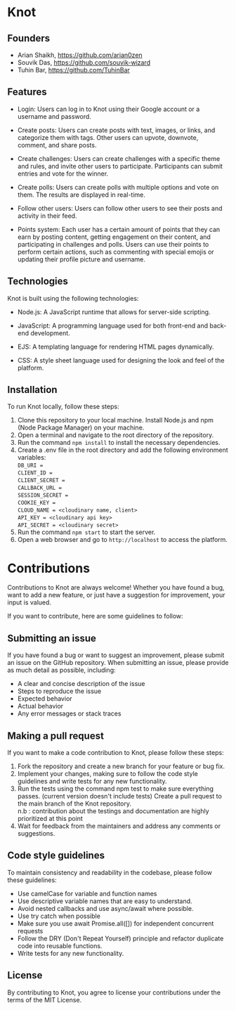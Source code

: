 # Knot
## Founders
- Arian Shaikh, https://github.com/arian0zen
- Souvik Das, https://github.com/souvik-wizard
- Tuhin Bar, https://github.com/TuhinBar

## Features
- Login: Users can log in to Knot using their Google account or a username and password.

- Create posts: Users can create posts with text, images, or links, and categorize them with tags. Other users can upvote, downvote, comment, and share posts.

- Create challenges: Users can create challenges with a specific theme and rules, and invite other users to participate. Participants can submit entries and vote for the winner.

- Create polls: Users can create polls with multiple options and vote on them. The results are displayed in real-time.

- Follow other users: Users can follow other users to see their posts and activity in their feed.

- Points system: Each user has a certain amount of points that they can earn by posting content, getting engagement on their content, and participating in challenges and polls. Users can use their points to perform certain actions, such as commenting with special emojis or updating their profile picture and username.

## Technologies
Knot is built using the following technologies:
- Node.js: A JavaScript runtime that allows for server-side scripting.

- JavaScript: A programming language used for both front-end and back-end development.

- EJS: A templating language for rendering HTML pages dynamically.

- CSS: A style sheet language used for designing the look and feel of the platform.

## Installation
To run Knot locally, follow these steps:

1. Clone this repository to your local machine.
Install Node.js and npm (Node Package Manager) on your machine.
2. Open a terminal and navigate to the root directory of the repository.
3. Run the command `npm install` to install the necessary dependencies.
4. Create a .env file in the root directory and add the following environment variables:  
`DB_URI =`  
`CLIENT_ID = `  
`CLIENT_SECRET = `  
`CALLBACK_URL = `  
`SESSION_SECRET =   `   
`COOKIE_KEY = `  
`CLOUD_NAME = <cloudinary name, client>`  
`API_KEY = <cloudinary api key>`  
`API_SECRET = <cloudinary secret>`
5. Run the command `npm start` to start the server.
6. Open a web browser and go to `http://localhost` to access the platform.

# Contributions
Contributions to Knot are always welcome! Whether you have found a bug, want to add a new feature, or just have a suggestion for improvement, your input is valued.

If you want to contribute, here are some guidelines to follow:  
## Submitting an issue
If you have found a bug or want to suggest an improvement, please submit an issue on the GitHub repository. When submitting an issue, please provide as much detail as possible, including:

- A clear and concise description of the issue
- Steps to reproduce the issue
- Expected behavior
- Actual behavior
- Any error messages or stack traces

## Making a pull request
If you want to make a code contribution to Knot, please follow these steps:

1. Fork the repository and create a new branch for your feature or bug fix.
2. Implement your changes, making sure to follow the code style guidelines and write tests for any new functionality.
3. Run the tests using the command npm test to make sure everything passes. (current version doesn't include tests)
Create a pull request to the main branch of the Knot repository.    
n.b : contribution about the testings and documentation are highly prioritized at this point
4. Wait for feedback from the maintainers and address any comments or suggestions.

## Code style guidelines
To maintain consistency and readability in the codebase, please follow these guidelines:

- Use camelCase for variable and function names
- Use descriptive variable names that are easy to understand.
- Avoid nested callbacks and use async/await where possible.
- Use try catch when possible
- Make sure you use await Promise.all([]) for independent concurrent requests
- Follow the DRY (Don't Repeat Yourself) principle and refactor duplicate code into reusable functions.
- Write tests for any new functionality. 

## License
By contributing to Knot, you agree to license your contributions under the terms of the MIT License.
